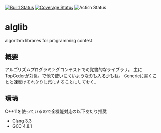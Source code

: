 [![Build Status](https://travis-ci.org/jasy/alglib.svg?branch=master)](https://travis-ci.org/jasy/alglib)
[![Coverage Status](https://coveralls.io/repos/github/jasy/alglib/badge.svg?branch=master)](https://coveralls.io/github/jasy/alglib?branch=master)
![Action Status](https://github.com/jasy/alglib/workflows/C++%20CI/badge.svg)

alglib
======

algorithm libraries for programming contest

概要
----
アルゴリズムプログラミングコンテストでの覚書的なライブラリ。
主にTopCoderが対象。で他で使いにくいようなのも入るかもね。
Genericに書くことと速度はそれなりに気にすることにしておく。

環境
----
C++11を使っているので全機能対応の以下あたり推奨
- Clang 3.3
- GCC 4.8.1
